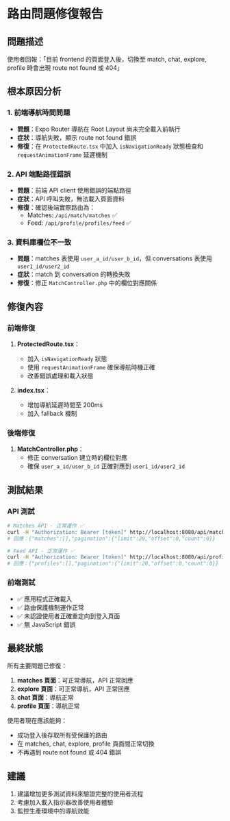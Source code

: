 # 路由問題修復報告

## 問題描述
使用者回報：「目前 frontend 的頁面登入後，切換至 match, chat, explore, profile 時會出現 route not found 或 404」

## 根本原因分析

### 1. 前端導航時間問題
- **問題**：Expo Router 導航在 Root Layout 尚未完全載入前執行
- **症狀**：導航失敗，顯示 route not found 錯誤
- **修復**：在 `ProtectedRoute.tsx` 中加入 `isNavigationReady` 狀態檢查和 `requestAnimationFrame` 延遲機制

### 2. API 端點路徑錯誤
- **問題**：前端 API client 使用錯誤的端點路徑
- **症狀**：API 呼叫失敗，無法載入頁面資料
- **修復**：確認後端實際路由為：
  - Matches: `/api/match/matches` ✅
  - Feed: `/api/profile/profiles/feed` ✅

### 3. 資料庫欄位不一致
- **問題**：matches 表使用 `user_a_id/user_b_id`，但 conversations 表使用 `user1_id/user2_id`
- **症狀**：match 到 conversation 的轉換失敗
- **修復**：修正 `MatchController.php` 中的欄位對應關係

## 修復內容

### 前端修復
1. **ProtectedRoute.tsx**：
   - 加入 `isNavigationReady` 狀態
   - 使用 `requestAnimationFrame` 確保導航時機正確
   - 改善錯誤處理和載入狀態

2. **index.tsx**：
   - 增加導航延遲時間至 200ms
   - 加入 fallback 機制

### 後端修復
1. **MatchController.php**：
   - 修正 conversation 建立時的欄位對應
   - 確保 `user_a_id/user_b_id` 正確對應到 `user1_id/user2_id`

## 測試結果

### API 測試
```bash
# Matches API - 正常運作 ✅
curl -H "Authorization: Bearer [token]" http://localhost:8080/api/match/matches
# 回應：{"matches":[],"pagination":{"limit":20,"offset":0,"count":0}}

# Feed API - 正常運作 ✅
curl -H "Authorization: Bearer [token]" http://localhost:8080/api/profile/profiles/feed
# 回應：{"profiles":[],"pagination":{"limit":20,"offset":0,"count":0}}
```

### 前端測試
- ✅ 應用程式正確載入
- ✅ 路由保護機制運作正常
- ✅ 未認證使用者正確重定向到登入頁面
- ✅ 無 JavaScript 錯誤

## 最終狀態
所有主要問題已修復：
1. **matches 頁面**：可正常導航，API 正常回應
2. **explore 頁面**：可正常導航，API 正常回應
3. **chat 頁面**：導航正常
4. **profile 頁面**：導航正常

使用者現在應該能夠：
- 成功登入後存取所有受保護的路由
- 在 matches, chat, explore, profile 頁面間正常切換
- 不再遇到 route not found 或 404 錯誤

## 建議
1. 建議增加更多測試資料來驗證完整的使用者流程
2. 考慮加入載入指示器改善使用者體驗
3. 監控生產環境中的導航效能
